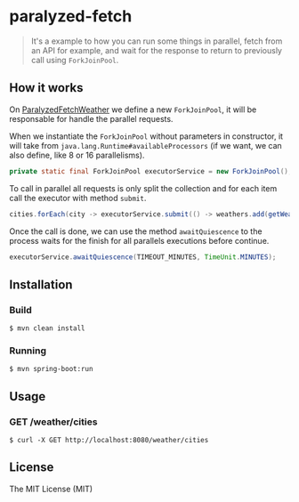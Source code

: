 # paralyzed-fetch

>It's a example to how you can run some things in parallel, fetch from an API for example, and wait for the response to return to previously call using `ForkJoinPool`.

## How it works

On [ParalyzedFetchWeather](https://github.com/robertoduessmann/paralyzed-fetch/blob/master/src/main/java/com/paralyzedfetch/service/ParalyzedFetchWeather.java) we define a new `ForkJoinPool`, it will be responsable for handle the parallel requests.


When we instantiate the `ForkJoinPool` without parameters in constructor, it will take from `java.lang.Runtime#availableProcessors` (if we want, we can also define, like 8 or 16 parallelisms).
```java
private static final ForkJoinPool executorService = new ForkJoinPool();
```

To call in parallel all requests is only split the collection and for each item call the executor with method `submit`.
```java
cities.forEach(city -> executorService.submit(() -> weathers.add(getWeather(city))));
```

Once the call is done, we can use the method `awaitQuiescence` to the process waits for the finish for all parallels executions before continue.
```java
executorService.awaitQuiescence(TIMEOUT_MINUTES, TimeUnit.MINUTES);
```

## Installation

### Build
```console
$ mvn clean install
```

### Running
```console
$ mvn spring-boot:run
```

## Usage

### GET /weather/cities
```console
$ curl -X GET http://localhost:8080/weather/cities
```

## License
The MIT License (MIT)